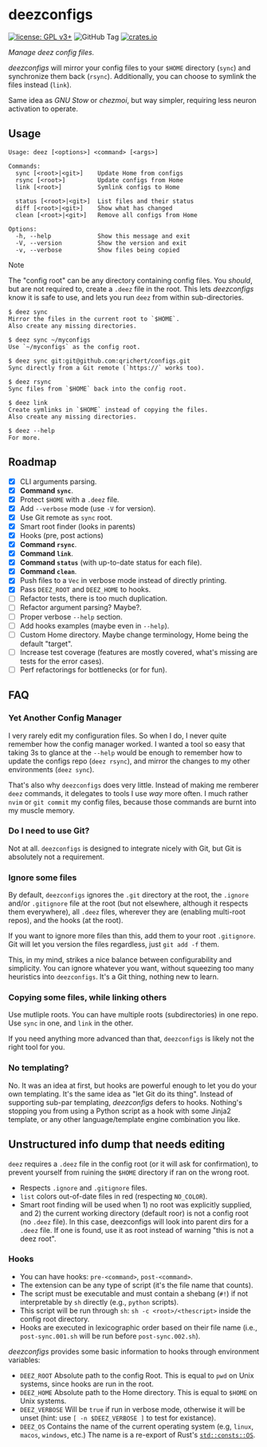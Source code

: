 # deezconfigs

[![license: GPL v3+](https://img.shields.io/badge/license-GPLv3+-blue)](https://www.gnu.org/licenses/gpl-3.0)
![GitHub Tag](https://img.shields.io/github/v/tag/qrichert/deezconfigs?sort=semver&filter=*.*.*&label=release)
[![crates.io](https://img.shields.io/crates/d/deezconfigs?logo=rust&logoColor=white&color=orange)](https://crates.io/crates/deezconfigs)

_Manage deez config files._

_deezconfigs_ will mirror your config files to your `$HOME` directory
(`sync`) and synchronize them back (`rsync`). Additionally, you can
choose to symlink the files instead (`link`).

Same idea as _GNU Stow_ or _chezmoi_, but way simpler, requiring less
neuron activation to operate.

## Usage

```
Usage: deez [<options>] <command> [<args>]

Commands:
  sync [<root>|<git>]    Update Home from configs
  rsync [<root>]         Update configs from Home
  link [<root>]          Symlink configs to Home

  status [<root>|<git>]  List files and their status
  diff [<root>|<git>]    Show what has changed
  clean [<root>|<git>]   Remove all configs from Home

Options:
  -h, --help             Show this message and exit
  -V, --version          Show the version and exit
  -v, --verbose          Show files being copied
```

> [!NOTE]
>
> The "config root" can be any directory containing config files. You
> _should_, but are not required to, create a `.deez` file in the root.
> This lets _deezconfigs_ know it is safe to use, and lets you run
> `deez` from within sub-directories.

```console
$ deez sync
Mirror the files in the current root to `$HOME`.
Also create any missing directories.

$ deez sync ~/myconfigs
Use `~/myconfigs` as the config root.

$ deez sync git:git@github.com:qrichert/configs.git
Sync directly from a Git remote (`https://` works too).

$ deez rsync
Sync files from `$HOME` back into the config root.

$ deez link
Create symlinks in `$HOME` instead of copying the files.
Also create any missing directories.

$ deez --help
For more.
```

## Roadmap

- [x] CLI arguments parsing.
- [x] **Command `sync`**.
- [x] Protect `$HOME` with a `.deez` file.
- [x] Add `--verbose` mode (use `-V` for version).
- [x] Use Git remote as `sync` root.
- [x] Smart root finder (looks in parents)
- [x] Hooks (pre, post actions)
- [x] **Command `rsync`**.
- [x] **Command `link`**.
- [x] **Command `status`** (with up-to-date status for each file).
- [x] **Command `clean`**.
- [x] Push files to a `Vec` in verbose mode instead of directly
      printing.
- [x] Pass `DEEZ_ROOT` and `DEEZ_HOME` to hooks.
- [ ] Refactor tests, there is too much duplication.
- [ ] Refactor argument parsing? Maybe?.
- [ ] Proper verbose `--help` section.
- [ ] Add hooks examples (maybe even in `--help`).
- [ ] Custom Home directory. Maybe change terminology, Home being the
      default "target".
- [ ] Increase test coverage (features are mostly covered, what's
      missing are tests for the error cases).
- [ ] Perf refactorings for bottlenecks (or for fun).

## FAQ

### Yet Another Config Manager

I very rarely edit my configuration files. So when I do, I never quite
remember how the config manager worked. I wanted a tool so easy that
taking 3s to glance at the `--help` would be enough to remember how to
update the configs repo (`deez rsync`), and mirror the changes to my
other environments (`deez sync`).

That's also why `deezconfigs` does very little. Instead of making me
remberer `deez` commands, it delegates to tools I use _way_ more often.
I much rather `nvim` or `git commit` my config files, because those
commands are burnt into my muscle memory.

### Do I need to use Git?

Not at all. `deezconfigs` is designed to integrate nicely with Git, but
Git is absolutely not a requirement.

### Ignore some files

By default, `deezconfigs` ignores the `.git` directory at the root, the
`.ignore` and/or `.gitignore` file at the root (but not elsewhere,
although it respects them everywhere), all `.deez` files, wherever they
are (enabling multi-root repos), and the hooks (at the root).

If you want to ignore more files than this, add them to your root
`.gitignore`. Git will let you version the files regardless, just
`git add -f` them.

This, in my mind, strikes a nice balance between configurability and
simplicity. You can ignore whatever you want, without squeezing too many
heuristics into `deezconfigs`. It's a Git thing, nothing new to learn.

### Copying some files, while linking others

Use mutliple roots. You can have multiple roots (subdirectories) in one
repo. Use `sync` in one, and `link` in the other.

If you need anything more advanced than that, `deezconfigs` is likely
not the right tool for you.

### No templating?

No. It was an idea at first, but hooks are powerful enough to let you do
your own templating. It's the same idea as "let Git do its thing".
Instead of supporting sub-par templating, _deezconfigs_ defers to hooks.
Nothing's stopping you from using a Python script as a hook with some
Jinja2 template, or any other language/template engine combination you
like.

## Unstructured info dump that needs editing

`deez` requires a `.deez` file in the config root (or it will ask for
confirmation), to prevent yourself from ruining the `$HOME` directory if
ran on the wrong root.

- Respects `.ignore` and `.gitignore` files.
- `list` colors out-of-date files in red (respecting `NO_COLOR`).
- Smart root finding will be used when 1) no root was explicitly
  supplied, and 2) the current working directory (default roor) is not a
  config root (no `.deez` file). In this case, deezconfigs will look
  into parent dirs for a `.deez` file. If one is found, use it as root
  instead of warning "this is not a deez root".

### Hooks

- You can have hooks: `pre-<command>`, `post-<command>`.
- The extension can be any type of script (it's the file name that
  counts).
- The script must be executable and must contain a shebang (`#!`) if not
  interpretable by `sh` directly (e.g., `python` scripts).
- This script will be run through `sh`: `sh -c <root>/<thescript>`
  inside the config root directory.
- Hooks are executed in lexicographic order based on their file name
  (i.e., `post-sync.001.sh` will be run before `post-sync.002.sh`).

_deezconfigs_ provides some basic information to hooks through
environment variables:

- `DEEZ_ROOT` Absolute path to the config Root. This is equal to `pwd`
  on Unix systems, since hooks are run in the root.
- `DEEZ_HOME` Absolute path to the Home directory. This is equal to
  `$HOME` on Unix systems.
- `DEEZ_VERBOSE` Will be `true` if run in verbose mode, otherwise it
  will be unset (hint: use `[ -n $DEEZ_VERBOSE ]` to test for
  existance).
- `DEEZ_OS` Contains the name of the current operating system (e.g,
  `linux`, `macos`, `windows`, etc.) The name is a re-export of Rust's
  [`std::consts::OS`](https://doc.rust-lang.org/std/env/consts/constant.OS.html).
